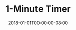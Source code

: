 ---
redirect_from:
- "/1"
date: "2018-01-01T00:00:00-08:00"
layout: timer
published: TRUE
title: "1-Minute Timer"
minutes: 1
---